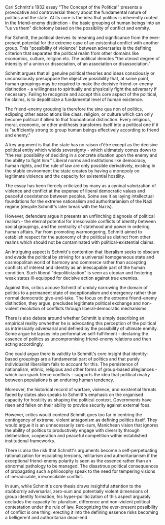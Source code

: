 
Carl Schmitt's 1932 essay "The Concept of the Political" presents a provocative and controversial theory about the fundamental nature of politics and the state. At its core is the idea that politics is inherently rooted in the friend-enemy distinction - the basic grouping of human beings into an "us vs them" dichotomy based on the possibility of conflict and enmity.

For Schmitt, the political derives its meaning and significance from the ever-present potential for the extreme case of an existential conflict with another group. This "possibility of violence" between adversaries is the defining criterion that separates the political realm from other domains like economics, culture, religion etc. The political denotes "the utmost degree of intensity of a union or dissociation, of an association or disassociation."

Schmitt argues that all genuine political theories and ideas consciously or unconsciously presuppose the objective possibility that, at some point, human groupings may be required to make the decisive friend-or-enemy distinction - a willingness to spiritually and physically fight the adversary if necessary. Failing to recognize and accept this core aspect of the political, he claims, is to depoliticize a fundamental level of human existence.

The friend-enemy grouping is therefore the sine qua non of politics, eclipsing other associations like class, religion, or culture which can only become political if allied to that foundational distinction. Every religious, moral, economic, or other antithesis transforms itself into a political one if it is "sufficiently strong to group human beings effectively according to friend and enemy."

A key argument is that the state has no raison d'être except as the decisive political entity which wields sovereignty - which ultimately comes down to "the real possibility of deciding in a concrete situation upon the enemy and the ability to fight him." Liberal norms and institutions like democracy, human rights, and the rule of law are only possible derivatively, existing in the stable environment the state creates by having a monopoly on legitimate violence and the capacity for existential hostility.

The essay has been fiercely criticized by many as a cynical valorization of violence and conflict at the expense of liberal democratic values and peaceful coexistence between peoples. Some see it as laying intellectual foundations for the extreme nationalism and authoritarianism of the Nazi regime (despite Schmitt's later break with the Nazis).

However, defenders argue it presents an unflinching diagnosis of political realism - the eternal potential for irresolvable conflicts of identity between social groupings, and the centrality of statehood and power in ordering human affairs. Far from promoting warmongering, Schmitt aimed to establish respect for the autonomy of the political as distinct from other realms which should not be contaminated with political-existential claims.

An intriguing aspect is Schmitt's contention that liberalism seeks to obscure and evade the political by striving for a universal homogeneous state and cosmopolitan world of harmony and commerce rather than accepting conflicts of interest and identity as an inescapable part of the human condition. Such liberal "depoliticization" is seen as utopian and fostering weak states ill-equipped for decisive action against true enemies.

Against this, critics accuse Schmitt of unduly narrowing the domain of politics to a permanent state of exceptionalism and emergency rather than normal democratic give-and-take. The focus on the extreme friend-enemy distinction, they argue, precludes legitimate political exchange and non-violent resolution of conflicts through liberal-democratic mechanisms.

There is also debate around whether Schmitt is simply describing an empirical reality orwhether he is advocating this perception of the political as intrinsically adversarial and defined by the possibility of ultimate enmity. Some argue he lapses into performative self-fulfillment - declaring the essence of politics as uncompromising friend-enemy relations and then acting accordingly.

One could argue there is validity to Schmitt's core insight that identity-based groupings are a fundamental part of politics and that purely individualist liberalism fails to account for this. The persistence of nationalism, ethnic, religious and other forms of group-based allegiances - which can spark fierce conflicts - supports the idea that political rivalry between populations is an enduring human tendency.

Moreover, the historical record of warfare, violence, and existential threats faced by states also speaks to Schmitt's emphasis on the organised capacity for hostility as shaping the political context. Governments have risen and fallen on their ability to provide security against external foes.

However, critics would contend Schmitt goes too far in centring the contingency of extreme, violent antagonism as defining politics itself. They would argue it is an unnecessarily zero-sum, Manichean vision that ignores the ability of politics to productively engage with diversity through deliberation, cooperation and peaceful competition within established institutional frameworks.

There is also the risk that Schmitt's arguments become a self-perpetuating rationalization for escalating tensions, militarism and authoritarianism if the exceptional friend-enemy polarity is seen as the essence rather than an abnormal pathology to be managed. The disastrous political consequences of propagating such a philosophy speak to the need for tempering visions of ineradicable, irreconcilable conflict.

In sum, while Schmitt's core thesis draws insightful attention to the stubbornly adversarial, zero-sum and potentially violent dimensions of group identity formation, his hyper-politicization of this aspect arguably occludes the capacity for pluralism, difference and non-violent political contestation under the rule of law. Recognizing the ever-present possibility of conflict is one thing; erecting it into the defining essence risks becoming a belligerent and authoritarian dead-end.